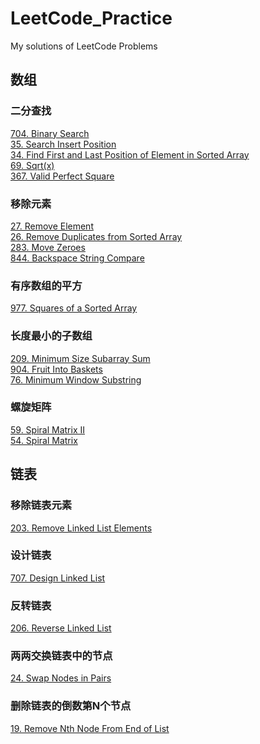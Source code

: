 # LeetCode_Practice
My solutions of LeetCode Problems

## 数组
### 二分查找
[704. Binary Search](https://github.com/HikariXuXu/LeetCode_Practice/blob/main/704.%20Binary%20Search.md)<br>
[35. Search Insert Position](https://github.com/HikariXuXu/LeetCode_Practice/blob/main/35.%20Search%20Insert%20Position.md)<br>
[34. Find First and Last Position of Element in Sorted Array](https://github.com/HikariXuXu/LeetCode_Practice/blob/main/34.%20Find%20First%20and%20Last%20Position%20of%20Element%20in%20Sorted%20Array.md)<br>
[69. Sqrt(x)](https://github.com/HikariXuXu/LeetCode_Practice/blob/main/69.%20Sqrt(x).md)<br>
[367. Valid Perfect Square](https://github.com/HikariXuXu/LeetCode_Practice/blob/main/367.%20Valid%20Perfect%20Square.md)
### 移除元素
[27. Remove Element](https://github.com/HikariXuXu/LeetCode_Practice/blob/main/27.%20Remove%20Element.md)<br>
[26. Remove Duplicates from Sorted Array](https://github.com/HikariXuXu/LeetCode_Practice/blob/main/26.%20Remove%20Duplicates%20from%20Sorted%20Array.md)<br>
[283. Move Zeroes](https://github.com/HikariXuXu/LeetCode_Practice/blob/main/283.%20Move%20Zeroes.md)<br>
[844. Backspace String Compare](https://github.com/HikariXuXu/LeetCode_Practice/blob/main/844.%20Backspace%20String%20Compare.md)
### 有序数组的平方
[977. Squares of a Sorted Array](https://github.com/HikariXuXu/LeetCode_Practice/blob/main/977.%20Squares%20of%20a%20Sorted%20Array.md)
### 长度最小的子数组
[209. Minimum Size Subarray Sum](https://github.com/HikariXuXu/LeetCode_Practice/blob/main/209.%20Minimum%20Size%20Subarray%20Sum.md)<br>
[904. Fruit Into Baskets](https://github.com/HikariXuXu/LeetCode_Practice/blob/main/904.%20Fruit%20Into%20Baskets.md)<br>
[76. Minimum Window Substring](https://github.com/HikariXuXu/LeetCode_Practice/blob/main/76.%20Minimum%20Window%20Substring.md)
### 螺旋矩阵
[59. Spiral Matrix II](https://github.com/HikariXuXu/LeetCode_Practice/blob/main/59.%20Spiral%20Matrix%20II.md)<br>
[54. Spiral Matrix](https://github.com/HikariXuXu/LeetCode_Practice/blob/main/54.%20Spiral%20Matrix.md)

## 链表
### 移除链表元素
[203. Remove Linked List Elements](https://github.com/HikariXuXu/LeetCode_Practice/blob/main/203.%20Remove%20Linked%20List%20Elements.md)<br>
### 设计链表
[707. Design Linked List](https://github.com/HikariXuXu/LeetCode_Practice/blob/main/707.%20Design%20Linked%20List.md)<br>
### 反转链表
[206. Reverse Linked List](https://github.com/HikariXuXu/LeetCode_Practice/blob/main/206.%20Reverse%20Linked%20List.md)<br>
### 两两交换链表中的节点
[24. Swap Nodes in Pairs](https://github.com/HikariXuXu/LeetCode_Practice/blob/main/24.%20Swap%20Nodes%20in%20Pairs.md)<br>
### 删除链表的倒数第N个节点
[19. Remove Nth Node From End of List](https://github.com/HikariXuXu/LeetCode_Practice/blob/main/19.%20Remove%20Nth%20Node%20From%20End%20of%20List.md)<br>



